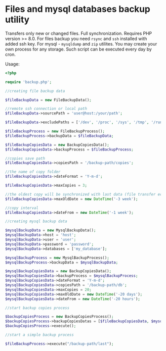 # Files and mysql databases backup utility

Transfers only new or changed files. Full synchronization.
Requires PHP version >= 8.0.
For files backup you need `rsync` and `ssh` installed with added ssh key. For mysql - `mysqldump` and `zip` utilites.
You may create your own process for any storage.
Such script can be executed every day by cron.

Usage:
```php
<?php

require 'backup.php';

//creating file backup data

$fileBackupData = new FileBackupData();

//remote ssh connection or local path
$fileBackupData->sourcePath = 'user@host:/your/path';

$fileBackupData->excludePaths = ['/dev', '/proc', '/sys', '/tmp', '/run'];

$fileBackupProcess = new FileBackupProcess();
$fileBackupProcess->backupData = $fileBackupData;

$fileBackupCopiesData = new BackupCopiesData();
$fileBackupCopiesData->backupProcess = $fileBackupProcess;

//copies save path
$fileBackupCopiesData->copiesPath = '/backup-path/copies';

//the name of copy folder
$fileBackupCopiesData->dateFormat = 'Y-m-d';

$fileBackupCopiesData->maxCopies = 3;

//the oldest copy will be synchronized with last data (file transfer economy)
$fileBackupCopiesData->maxOldDate = new DateTime('-3 week'); 

//copy interval
$fileBackupCopiesData->dateFrom = new DateTime('-1 week');

//creating mysql backup data

$mysqlBackupData = new MysqlBackupData();
$mysqlBackupData->host = 'host';
$mysqlBackupData->user = 'user';
$mysqlBackupData->password = 'password';
$mysqlBackupData->databases = ['my_database'];

$mysqlBackupProcess = new MysqlBackupProcess();
$mysqlBackupProcess->backupData = $mysqlBackupData;

$mysqlBackupCopiesData = new BackupCopiesData();
$mysqlBackupCopiesData->backupProcess = $mysqlBackupProcess;
$mysqlBackupCopiesData->dateFormat = 'Y-m-d';
$mysqlBackupCopiesData->copiesPath = '/backup-path/db';
$mysqlBackupCopiesData->maxCopies = 20;
$mysqlBackupCopiesData->maxOldDate = new DateTime('-20 days');
$mysqlBackupCopiesData->dateFrom = new DateTime('-20 hours');

//start backup copies process

$backupCopiesProcess = new BackupCopiesProcess();
$backupCopiesProcess->backupCopiesDatas = [$fileBackupCopiesData, $mysqlBackupCopiesData];
$backupCopiesProcess->execute();

//start a simple backup process

$fileBackupProcess->execute("/backup-path/last");
```
